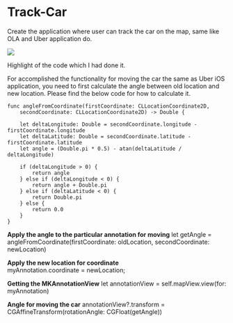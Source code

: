 # Track-Car
Create the application where user can track the car on the map, same like OLA and Uber application do.

![](https://github.com/ram2386/Track-Car/blob/master/Track%20car.gif)

Highlight of the code which I had done it.

For accomplished the functionality for moving the car the same as Uber iOS application, you need to first calculate the angle between old location and new location. Please find the below code for how to calculate it.

    func angleFromCoordinate(firstCoordinate: CLLocationCoordinate2D, 
        secondCoordinate: CLLocationCoordinate2D) -> Double {
        
        let deltaLongitude: Double = secondCoordinate.longitude - firstCoordinate.longitude
        let deltaLatitude: Double = secondCoordinate.latitude - firstCoordinate.latitude
        let angle = (Double.pi * 0.5) - atan(deltaLatitude / deltaLongitude)
        
        if (deltaLongitude > 0) {
            return angle
        } else if (deltaLongitude < 0) {
            return angle + Double.pi
        } else if (deltaLatitude < 0) {
            return Double.pi
        } else {
            return 0.0
        }
    }

**Apply the angle to the particular annotation for moving**
let getAngle = angleFromCoordinate(firstCoordinate: oldLocation, secondCoordinate: newLocation)

**Apply the new location for coordinate**        
myAnnotation.coordinate = newLocation;

**Getting the MKAnnotationView**
let annotationView = self.mapView.view(for: myAnnotation)

**Angle for moving the car**
annotationView?.transform = CGAffineTransform(rotationAngle: CGFloat(getAngle))
